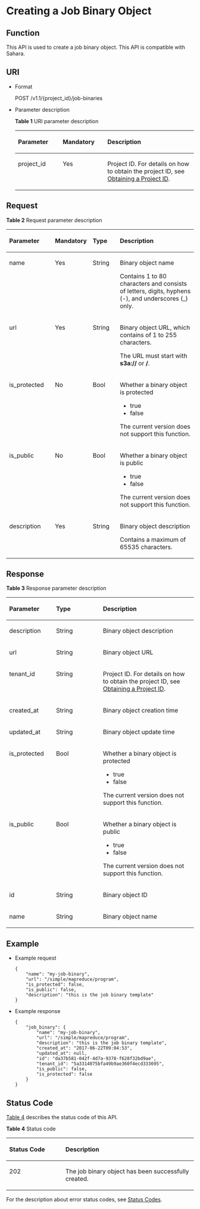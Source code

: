 # Creating a Job Binary Object<a name="EN-US_TOPIC_0172486201"></a>

## Function<a name="section13541137101416"></a>

This API is used to create a job binary object. This API is compatible with Sahara.

## URI<a name="section49980811101439"></a>

-   Format

    POST /v1.1/\{project\_id\}/job-binaries

-   Parameter description

    **Table  1**  URI parameter description

    <a name="table49499141194754"></a>
    <table><thead align="left"><tr id="row33700024194754"><th class="cellrowborder" valign="top" width="25%" id="mcps1.2.4.1.1"><p id="p16571835194812"><a name="p16571835194812"></a><a name="p16571835194812"></a>Parameter</p>
    </th>
    <th class="cellrowborder" valign="top" width="25%" id="mcps1.2.4.1.2"><p id="p141410194812"><a name="p141410194812"></a><a name="p141410194812"></a>Mandatory</p>
    </th>
    <th class="cellrowborder" valign="top" width="50%" id="mcps1.2.4.1.3"><p id="p11454278194812"><a name="p11454278194812"></a><a name="p11454278194812"></a>Description</p>
    </th>
    </tr>
    </thead>
    <tbody><tr id="row6505449415356"><td class="cellrowborder" valign="top" width="25%" headers="mcps1.2.4.1.1 "><p id="p3492262515356"><a name="p3492262515356"></a><a name="p3492262515356"></a>project_id</p>
    </td>
    <td class="cellrowborder" valign="top" width="25%" headers="mcps1.2.4.1.2 "><p id="p1016041415356"><a name="p1016041415356"></a><a name="p1016041415356"></a>Yes</p>
    </td>
    <td class="cellrowborder" valign="top" width="50%" headers="mcps1.2.4.1.3 "><p id="p1768719515356"><a name="p1768719515356"></a><a name="p1768719515356"></a>Project ID. For details on how to obtain the project ID, see <a href="obtaining-a-project-id.md">Obtaining a Project ID</a>.</p>
    </td>
    </tr>
    </tbody>
    </table>


## Request<a name="section7976792193238"></a>

**Table  2**  Request parameter description

<a name="table51257841151049"></a>
<table><thead align="left"><tr id="row8480851151049"><th class="cellrowborder" valign="top" width="25%" id="mcps1.2.5.1.1"><p id="p15860319151049"><a name="p15860319151049"></a><a name="p15860319151049"></a>Parameter</p>
</th>
<th class="cellrowborder" valign="top" width="15%" id="mcps1.2.5.1.2"><p id="p9617423151049"><a name="p9617423151049"></a><a name="p9617423151049"></a>Mandatory</p>
</th>
<th class="cellrowborder" valign="top" width="15%" id="mcps1.2.5.1.3"><p id="p40813771151049"><a name="p40813771151049"></a><a name="p40813771151049"></a>Type</p>
</th>
<th class="cellrowborder" valign="top" width="45%" id="mcps1.2.5.1.4"><p id="p17581180151049"><a name="p17581180151049"></a><a name="p17581180151049"></a>Description</p>
</th>
</tr>
</thead>
<tbody><tr id="row33862023103039"><td class="cellrowborder" valign="top" width="25%" headers="mcps1.2.5.1.1 "><p id="p66764558103051"><a name="p66764558103051"></a><a name="p66764558103051"></a>name</p>
</td>
<td class="cellrowborder" valign="top" width="15%" headers="mcps1.2.5.1.2 "><p id="p39220083103051"><a name="p39220083103051"></a><a name="p39220083103051"></a>Yes</p>
</td>
<td class="cellrowborder" valign="top" width="15%" headers="mcps1.2.5.1.3 "><p id="p22710132103051"><a name="p22710132103051"></a><a name="p22710132103051"></a>String</p>
</td>
<td class="cellrowborder" valign="top" width="45%" headers="mcps1.2.5.1.4 "><p id="p27581435103051"><a name="p27581435103051"></a><a name="p27581435103051"></a>Binary object name</p>
<p id="p3904672811352"><a name="p3904672811352"></a><a name="p3904672811352"></a>Contains 1 to 80 characters and consists of letters, digits, hyphens (-), and underscores (_) only.</p>
</td>
</tr>
<tr id="row4719796510464"><td class="cellrowborder" valign="top" width="25%" headers="mcps1.2.5.1.1 "><p id="p6521450910469"><a name="p6521450910469"></a><a name="p6521450910469"></a>url</p>
</td>
<td class="cellrowborder" valign="top" width="15%" headers="mcps1.2.5.1.2 "><p id="p4788387310469"><a name="p4788387310469"></a><a name="p4788387310469"></a>Yes</p>
</td>
<td class="cellrowborder" valign="top" width="15%" headers="mcps1.2.5.1.3 "><p id="p5338853410469"><a name="p5338853410469"></a><a name="p5338853410469"></a>String</p>
</td>
<td class="cellrowborder" valign="top" width="45%" headers="mcps1.2.5.1.4 "><p id="p2950402010469"><a name="p2950402010469"></a><a name="p2950402010469"></a>Binary object URL, which contains of 1 to 255 characters.</p>
<p id="p4805152516398"><a name="p4805152516398"></a><a name="p4805152516398"></a>The URL must start with <span class="parmvalue" id="parmvalue154622174212"><a name="parmvalue154622174212"></a><a name="parmvalue154622174212"></a><b>s3a://</b></span> or <span class="parmvalue" id="parmvalue8371024194218"><a name="parmvalue8371024194218"></a><a name="parmvalue8371024194218"></a><b>/</b></span>.</p>
</td>
</tr>
<tr id="row60274821103112"><td class="cellrowborder" valign="top" width="25%" headers="mcps1.2.5.1.1 "><p id="p16682465103121"><a name="p16682465103121"></a><a name="p16682465103121"></a>is_protected</p>
</td>
<td class="cellrowborder" valign="top" width="15%" headers="mcps1.2.5.1.2 "><p id="p653385121120"><a name="p653385121120"></a><a name="p653385121120"></a>No</p>
</td>
<td class="cellrowborder" valign="top" width="15%" headers="mcps1.2.5.1.3 "><p id="p66208658103121"><a name="p66208658103121"></a><a name="p66208658103121"></a>Bool</p>
</td>
<td class="cellrowborder" valign="top" width="45%" headers="mcps1.2.5.1.4 "><p id="p61301077103121"><a name="p61301077103121"></a><a name="p61301077103121"></a>Whether a binary object is protected</p>
<a name="ul24233663152954"></a><a name="ul24233663152954"></a><ul id="ul24233663152954"><li>true</li><li>false</li></ul>
<p id="p16709791152954"><a name="p16709791152954"></a><a name="p16709791152954"></a>The current version does not support this function.</p>
</td>
</tr>
<tr id="row6726034151222"><td class="cellrowborder" valign="top" width="25%" headers="mcps1.2.5.1.1 "><p id="p20438892151640"><a name="p20438892151640"></a><a name="p20438892151640"></a>is_public</p>
</td>
<td class="cellrowborder" valign="top" width="15%" headers="mcps1.2.5.1.2 "><p id="p378209391120"><a name="p378209391120"></a><a name="p378209391120"></a>No</p>
</td>
<td class="cellrowborder" valign="top" width="15%" headers="mcps1.2.5.1.3 "><p id="p16062920151640"><a name="p16062920151640"></a><a name="p16062920151640"></a>Bool</p>
</td>
<td class="cellrowborder" valign="top" width="45%" headers="mcps1.2.5.1.4 "><p id="p26028163151640"><a name="p26028163151640"></a><a name="p26028163151640"></a>Whether a binary object is public</p>
<a name="ul2283053116435"></a><a name="ul2283053116435"></a><ul id="ul2283053116435"><li>true</li><li>false</li></ul>
<p id="p45929516435"><a name="p45929516435"></a><a name="p45929516435"></a>The current version does not support this function.</p>
</td>
</tr>
<tr id="row1546567016045"><td class="cellrowborder" valign="top" width="25%" headers="mcps1.2.5.1.1 "><p id="p2185314916152"><a name="p2185314916152"></a><a name="p2185314916152"></a>description</p>
</td>
<td class="cellrowborder" valign="top" width="15%" headers="mcps1.2.5.1.2 "><p id="p79012551120"><a name="p79012551120"></a><a name="p79012551120"></a>Yes</p>
</td>
<td class="cellrowborder" valign="top" width="15%" headers="mcps1.2.5.1.3 "><p id="p3397791716152"><a name="p3397791716152"></a><a name="p3397791716152"></a>String</p>
</td>
<td class="cellrowborder" valign="top" width="45%" headers="mcps1.2.5.1.4 "><p id="p74792916152"><a name="p74792916152"></a><a name="p74792916152"></a>Binary object description</p>
<p id="p163088710188"><a name="p163088710188"></a><a name="p163088710188"></a>Contains a maximum of 65535 characters.</p>
</td>
</tr>
</tbody>
</table>

## Response<a name="section38599577193858"></a>

**Table  3**  Response parameter description

<a name="table2520777103924"></a>
<table><thead align="left"><tr id="row18797656103924"><th class="cellrowborder" valign="top" width="25%" id="mcps1.2.4.1.1"><p id="p46215177103924"><a name="p46215177103924"></a><a name="p46215177103924"></a>Parameter</p>
</th>
<th class="cellrowborder" valign="top" width="25%" id="mcps1.2.4.1.2"><p id="p19932140103924"><a name="p19932140103924"></a><a name="p19932140103924"></a>Type</p>
</th>
<th class="cellrowborder" valign="top" width="50%" id="mcps1.2.4.1.3"><p id="p3890671103924"><a name="p3890671103924"></a><a name="p3890671103924"></a>Description</p>
</th>
</tr>
</thead>
<tbody><tr id="row55511969104214"><td class="cellrowborder" valign="top" width="25%" headers="mcps1.2.4.1.1 "><p id="p47996474104221"><a name="p47996474104221"></a><a name="p47996474104221"></a>description</p>
</td>
<td class="cellrowborder" valign="top" width="25%" headers="mcps1.2.4.1.2 "><p id="p30078601104221"><a name="p30078601104221"></a><a name="p30078601104221"></a>String</p>
</td>
<td class="cellrowborder" valign="top" width="50%" headers="mcps1.2.4.1.3 "><p id="p20447634104221"><a name="p20447634104221"></a><a name="p20447634104221"></a>Binary object description</p>
</td>
</tr>
<tr id="row46708914103924"><td class="cellrowborder" valign="top" width="25%" headers="mcps1.2.4.1.1 "><p id="p25325661103924"><a name="p25325661103924"></a><a name="p25325661103924"></a>url</p>
</td>
<td class="cellrowborder" valign="top" width="25%" headers="mcps1.2.4.1.2 "><p id="p118157103924"><a name="p118157103924"></a><a name="p118157103924"></a>String</p>
</td>
<td class="cellrowborder" valign="top" width="50%" headers="mcps1.2.4.1.3 "><p id="p9570786103924"><a name="p9570786103924"></a><a name="p9570786103924"></a>Binary object URL</p>
</td>
</tr>
<tr id="row6386960010401"><td class="cellrowborder" valign="top" width="25%" headers="mcps1.2.4.1.1 "><p id="p605514510401"><a name="p605514510401"></a><a name="p605514510401"></a>tenant_id</p>
</td>
<td class="cellrowborder" valign="top" width="25%" headers="mcps1.2.4.1.2 "><p id="p18350161104059"><a name="p18350161104059"></a><a name="p18350161104059"></a>String</p>
</td>
<td class="cellrowborder" valign="top" width="50%" headers="mcps1.2.4.1.3 "><p id="p657412272348"><a name="p657412272348"></a><a name="p657412272348"></a>Project ID. For details on how to obtain the project ID, see <a href="obtaining-a-project-id.md">Obtaining a Project ID</a>.</p>
</td>
</tr>
<tr id="row25442097104010"><td class="cellrowborder" valign="top" width="25%" headers="mcps1.2.4.1.1 "><p id="p47543995104010"><a name="p47543995104010"></a><a name="p47543995104010"></a>created_at</p>
</td>
<td class="cellrowborder" valign="top" width="25%" headers="mcps1.2.4.1.2 "><p id="p16046984104059"><a name="p16046984104059"></a><a name="p16046984104059"></a>String</p>
</td>
<td class="cellrowborder" valign="top" width="50%" headers="mcps1.2.4.1.3 "><p id="p5606803104010"><a name="p5606803104010"></a><a name="p5606803104010"></a>Binary object creation time</p>
</td>
</tr>
<tr id="row35926613153722"><td class="cellrowborder" valign="top" width="25%" headers="mcps1.2.4.1.1 "><p id="p24374572153722"><a name="p24374572153722"></a><a name="p24374572153722"></a>updated_at</p>
</td>
<td class="cellrowborder" valign="top" width="25%" headers="mcps1.2.4.1.2 "><p id="p1144197153722"><a name="p1144197153722"></a><a name="p1144197153722"></a>String</p>
</td>
<td class="cellrowborder" valign="top" width="50%" headers="mcps1.2.4.1.3 "><p id="p25571161153722"><a name="p25571161153722"></a><a name="p25571161153722"></a>Binary object update time</p>
</td>
</tr>
<tr id="row40943146103924"><td class="cellrowborder" valign="top" width="25%" headers="mcps1.2.4.1.1 "><p id="p28060554103924"><a name="p28060554103924"></a><a name="p28060554103924"></a>is_protected</p>
</td>
<td class="cellrowborder" valign="top" width="25%" headers="mcps1.2.4.1.2 "><p id="p25685468103924"><a name="p25685468103924"></a><a name="p25685468103924"></a>Bool</p>
</td>
<td class="cellrowborder" valign="top" width="50%" headers="mcps1.2.4.1.3 "><p id="p148125103924"><a name="p148125103924"></a><a name="p148125103924"></a>Whether a binary object is protected</p>
<a name="ul230560601655"></a><a name="ul230560601655"></a><ul id="ul230560601655"><li>true</li><li>false</li></ul>
<p id="p306523561655"><a name="p306523561655"></a><a name="p306523561655"></a>The current version does not support this function.</p>
</td>
</tr>
<tr id="row32326809103924"><td class="cellrowborder" valign="top" width="25%" headers="mcps1.2.4.1.1 "><p id="p1225892103924"><a name="p1225892103924"></a><a name="p1225892103924"></a>is_public</p>
</td>
<td class="cellrowborder" valign="top" width="25%" headers="mcps1.2.4.1.2 "><p id="p57126811103924"><a name="p57126811103924"></a><a name="p57126811103924"></a>Bool</p>
</td>
<td class="cellrowborder" valign="top" width="50%" headers="mcps1.2.4.1.3 "><p id="p63869016103924"><a name="p63869016103924"></a><a name="p63869016103924"></a>Whether a binary object is public</p>
<a name="ul393051701659"></a><a name="ul393051701659"></a><ul id="ul393051701659"><li>true</li><li>false</li></ul>
<p id="p650933911659"><a name="p650933911659"></a><a name="p650933911659"></a>The current version does not support this function.</p>
</td>
</tr>
<tr id="row16869530103924"><td class="cellrowborder" valign="top" width="25%" headers="mcps1.2.4.1.1 "><p id="p18189813104253"><a name="p18189813104253"></a><a name="p18189813104253"></a>id</p>
</td>
<td class="cellrowborder" valign="top" width="25%" headers="mcps1.2.4.1.2 "><p id="p56316713104253"><a name="p56316713104253"></a><a name="p56316713104253"></a>String</p>
</td>
<td class="cellrowborder" valign="top" width="50%" headers="mcps1.2.4.1.3 "><p id="p2201971104253"><a name="p2201971104253"></a><a name="p2201971104253"></a>Binary object ID</p>
</td>
</tr>
<tr id="row17526607103924"><td class="cellrowborder" valign="top" width="25%" headers="mcps1.2.4.1.1 "><p id="p45390223104325"><a name="p45390223104325"></a><a name="p45390223104325"></a>name</p>
</td>
<td class="cellrowborder" valign="top" width="25%" headers="mcps1.2.4.1.2 "><p id="p43225188104325"><a name="p43225188104325"></a><a name="p43225188104325"></a>String</p>
</td>
<td class="cellrowborder" valign="top" width="50%" headers="mcps1.2.4.1.3 "><p id="p11579305104325"><a name="p11579305104325"></a><a name="p11579305104325"></a>Binary object name</p>
</td>
</tr>
</tbody>
</table>

## Example<a name="section1210015461189"></a>

-   Example request

    ```
    { 
        "name": "my-job-binary",  
        "url": "/simple/mapreduce/program",  
        "is_protected": false,  
        "is_public": false,  
        "description": "this is the job binary template" 
    }
    ```

-   Example response

    ```
    {
        "job_binary": {
            "name": "my-job-binary",
            "url": "/simple/mapreduce/program",
            "description": "this is the job binary template",
            "created_at": "2017-06-22T09:04:53",
            "updated_at": null,
            "id": "da37b581-042f-4d7a-9378-f628f32bd9ae",
            "tenant_id": "5a3314075bfa49b9ae360f4ecd333695",
            "is_public": false,
            "is_protected": false
        }
    }
    ```


## Status Code<a name="section19688788101519"></a>

[Table 4](#table1584477916050)  describes the status code of this API.

**Table  4**  Status code

<a name="table1584477916050"></a>
<table><thead align="left"><tr id="row1339492016050"><th class="cellrowborder" valign="top" width="30%" id="mcps1.2.3.1.1"><p id="p3411176516050"><a name="p3411176516050"></a><a name="p3411176516050"></a>Status Code</p>
</th>
<th class="cellrowborder" valign="top" width="70%" id="mcps1.2.3.1.2"><p id="p1158961516050"><a name="p1158961516050"></a><a name="p1158961516050"></a>Description</p>
</th>
</tr>
</thead>
<tbody><tr id="row3719767816050"><td class="cellrowborder" valign="top" width="30%" headers="mcps1.2.3.1.1 "><p id="p6022194016050"><a name="p6022194016050"></a><a name="p6022194016050"></a>202</p>
</td>
<td class="cellrowborder" valign="top" width="70%" headers="mcps1.2.3.1.2 "><p id="p4613894216050"><a name="p4613894216050"></a><a name="p4613894216050"></a>The job binary object has been successfully created.</p>
</td>
</tr>
</tbody>
</table>

For the description about error status codes, see  [Status Codes](status-codes.md).

